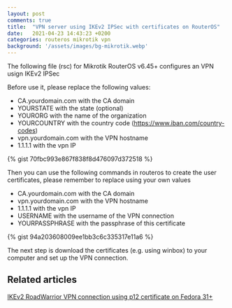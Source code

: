 ```yaml
---
layout: post
comments: true
title:  "VPN server using IKEv2 IPSec with certificates on RouterOS"
date:   2021-04-23 14:43:23 +0200
categories: routeros mikrotik vpn
background: '/assets/images/bg-mikrotik.webp'
---
```


The following file (rsc) for Mikrotik RouterOS v6.45+ configures an VPN usign IKEv2 IPSec

Before use it, please replace the following values:

- CA.yourdomain.com with the CA domain
- YOURSTATE with the state (optional)
- YOURORG with the name of the organization
- YOURCOUNTRY with the country code (https://www.iban.com/country-codes)
- vpn.yourdomain.com with the VPN hostname
- 1.1.1.1 with the vpn IP

{% gist 70fbc993e867f838f8d476097d372518 %}

Then you can use the following commands in routeros to create the user certificates, please remember to replace using your own values

- CA.yourdomain.com with the CA domain
- vpn.yourdomain.com with the VPN hostname
- 1.1.1.1 with the vpn IP
- USERNAME with the username of the VPN connection
- YOURPASSPHRASE with the passphrase of this certificate

{% gist 94a203608009ee1bb3c6c335317e11a6 %}

The next step is download the certificates (e.g. using winbox) to your computer and set up the VPN connection.
## Related articles

[IKEv2 RoadWarrior VPN connection using p12 certificate on Fedora 31+](https://carlesloriente.github.io/fedora/vpn/ikev2/2021/04/24/configure-ikev2-vpn-connection-fedora.html) 